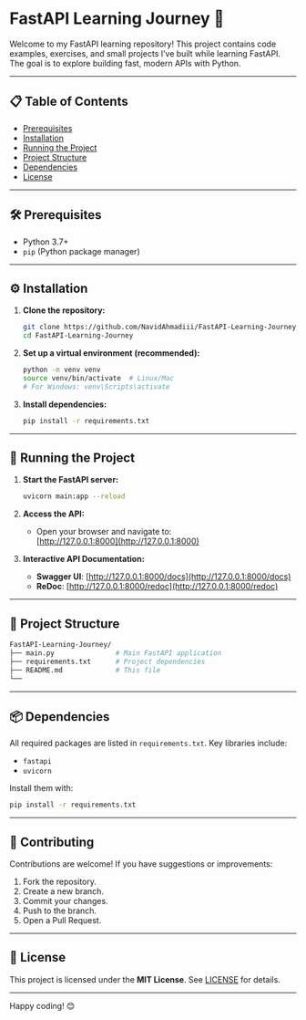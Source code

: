 # FastAPI Learning Journey 🚀

Welcome to my FastAPI learning repository! This project contains code examples, exercises, and small projects I’ve built while learning FastAPI. The goal is to explore building fast, modern APIs with Python.

---

## 📋 Table of Contents  
- [Prerequisites](#prerequisites)  
- [Installation](#installation)  
- [Running the Project](#running-the-project)  
- [Project Structure](#project-structure)  
- [Dependencies](#dependencies)  
- [License](#license)  

---

## 🛠️ Prerequisites  
- Python 3.7+  
- `pip` (Python package manager)  

---

## ⚙️ Installation  

1. **Clone the repository:**  
   ```bash
   git clone https://github.com/NavidAhmadiii/FastAPI-Learning-Journey.git
   cd FastAPI-Learning-Journey
   ```

2. **Set up a virtual environment (recommended):**  
   ```bash
   python -m venv venv
   source venv/bin/activate  # Linux/Mac
   # For Windows: venv\Scripts\activate
   ```

3. **Install dependencies:**  
   ```bash
   pip install -r requirements.txt
   ```

---

## 🚀 Running the Project  

1. **Start the FastAPI server:**  
   ```bash
   uvicorn main:app --reload
   ```

2. **Access the API:**  
   - Open your browser and navigate to:  
     [http://127.0.0.1:8000](http://127.0.0.1:8000)  

3. **Interactive API Documentation:**  
   - **Swagger UI**: [http://127.0.0.1:8000/docs](http://127.0.0.1:8000/docs)  
   - **ReDoc**: [http://127.0.0.1:8000/redoc](http://127.0.0.1:8000/redoc)  

---

## 📂 Project Structure  

```bash
FastAPI-Learning-Journey/
├── main.py               # Main FastAPI application
├── requirements.txt      # Project dependencies
├── README.md             # This file
└── 
```

---

## 📦 Dependencies  
All required packages are listed in `requirements.txt`. Key libraries include:  
- `fastapi`  
- `uvicorn`  

Install them with:  
```bash
pip install -r requirements.txt
```

---

## 🤝 Contributing  
Contributions are welcome! If you have suggestions or improvements:  
1. Fork the repository.  
2. Create a new branch.  
3. Commit your changes.  
4. Push to the branch.  
5. Open a Pull Request.  

---

## 📜 License  
This project is licensed under the **MIT License**. See [LICENSE](LICENSE) for details.  

---

Happy coding! 😊  
```
